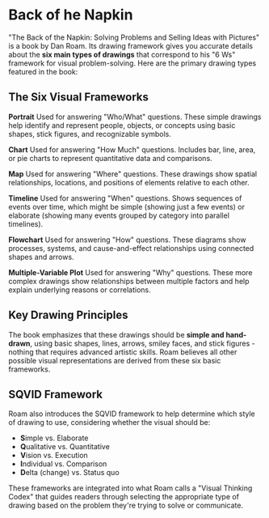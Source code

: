 # Back of he Napkin

"The Back of the Napkin: Solving Problems and Selling Ideas with Pictures" is a book by Dan Roam. Its drawing framework gives you accurate details about the **six main types of drawings** that correspond to his "6 Ws" framework for visual problem-solving. Here are the primary drawing types featured in the book:

## The Six Visual Frameworks

**Portrait**
Used for answering "Who/What" questions. These simple drawings help identify and represent people, objects, or concepts using basic shapes, stick figures, and recognizable symbols.

**Chart** 
Used for answering "How Much" questions. Includes bar, line, area, or pie charts to represent quantitative data and comparisons.

**Map**
Used for answering "Where" questions. These drawings show spatial relationships, locations, and positions of elements relative to each other.

**Timeline**
Used for answering "When" questions. Shows sequences of events over time, which might be simple (showing just a few events) or elaborate (showing many events grouped by category into parallel timelines).

**Flowchart**
Used for answering "How" questions. These diagrams show processes, systems, and cause-and-effect relationships using connected shapes and arrows.

**Multiple-Variable Plot**
Used for answering "Why" questions. These more complex drawings show relationships between multiple factors and help explain underlying reasons or correlations.

## Key Drawing Principles

The book emphasizes that these drawings should be **simple and hand-drawn**, using basic shapes, lines, arrows, smiley faces, and stick figures - nothing that requires advanced artistic skills. Roam believes all other possible visual representations are derived from these six basic frameworks.

## SQVID Framework

Roam also introduces the SQVID framework to help determine which style of drawing to use, considering whether the visual should be:

- **S**imple vs. Elaborate
- **Q**ualitative vs. Quantitative  
- **V**ision vs. Execution
- **I**ndividual vs. Comparison
- **D**elta (change) vs. Status quo

These frameworks are integrated into what Roam calls a "Visual Thinking Codex" that guides readers through selecting the appropriate type of drawing based on the problem they're trying to solve or communicate.
